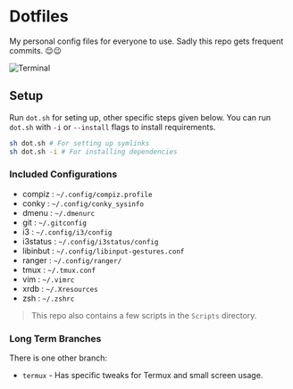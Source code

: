 # Dotfiles

My personal config files for everyone to use. Sadly this repo gets frequent commits. 😌😉

![Terminal](https://i.imgur.com/bsHwUz4.png)

## Setup

Run `dot.sh` for seting up, other specific steps given below.
You can run `dot.sh` with `-i` or `--install` flags to install requirements.

```bash
sh dot.sh # For setting up symlinks
sh dot.sh -i # For installing dependencies
```

### Included Configurations

* compiz : `~/.config/compiz.profile`
* conky : `~/.config/conky_sysinfo`
* dmenu : `~/.dmenurc`
* git : `~/.gitconfig`
* i3 : `~/.config/i3/config`
* i3status : `~/.config/i3status/config`
* libinbut : `~/.config/libinput-gestures.conf`
* ranger : `~/.config/ranger/`
* tmux : `~/.tmux.conf`
* vim : `~/.vimrc`
* xrdb : `~/.Xresources`
* zsh : `~/.zshrc`

> This repo also contains a few scripts in the `Scripts` directory.

### Long Term Branches

There is one other branch:

* `termux` - Has specific tweaks for Termux and small screen usage.
